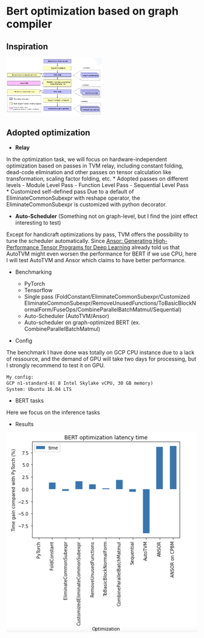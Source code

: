 # Bert optimization based on graph compiler

## Inspiration

<img src="./img/tvm.jpg" width=50% height=50%>

## Adopted optimization


* __Relay__  

In the optimization task, we will focus on hardware-independent optimization based on passes in TVM relay, including constant folding, dead-code elimination and other passes on tensor calculation like transformation, scaling factor folding, etc. 
	* Adopted passes on different levels
		- Module Level Pass
		- Function Level Pass
		- Sequential Level Pass  
	* Customized self-defined pass
	Due to a default of EliminateCommonSubexpr with reshape operator, the EliminateCommonSubexpr is customized with python decorator.

* __Auto-Scheduler__ (Something not on graph-level, but I find the joint effect interesting to test)  

Except for handicraft optimizations by pass, TVM offers the possibility to tune the scheduler automatically. Since [Ansor: Generating High-Performance Tensor Programs for Deep Learning](https://arxiv.org/pdf/2006.06762.pdf) already told us that AutoTVM might even worsen the performance for BERT if we use CPU, here I will test AutoTVM and Ansor which claims to have better performance.

* Benchmarking  

	* PyTorch  
	* Tensorflow  
	* Single pass (FoldConstant/EliminateCommonSubexpr/Customized EliminateCommonSubexpr/RemoveUnusedFunctions/ToBasicBlockNormalForm/FuseOps/CombineParallelBatchMatmul/Sequential)  
	* Auto-Scheduler (AutoTVM/Ansor)
	* Auto-scheduler on graph-optimized BERT (ex. CombineParallelBatchMatmul)

* Config  

The benchmark I have done was totally on GCP CPU instance due to a lack of ressource, and the demand of GPU will take two days for processing, but I strongly recommend to test it on GPU.

	My config:
	GCP n1-standard-8( 8 Intel Skylake vCPU, 30 GB memory)
	System: Ubuntu 16.04 LTS

* BERT tasks  

Here we focus on the inference tasks

* Results
<img src="./img/benchmark.png">



